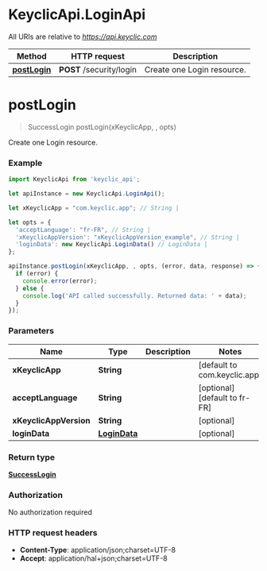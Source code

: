 # KeyclicApi.LoginApi

All URIs are relative to *https://api.keyclic.com*

Method | HTTP request | Description
------------- | ------------- | -------------
[**postLogin**](LoginApi.md#postLogin) | **POST** /security/login | Create one Login resource.


<a name="postLogin"></a>
# **postLogin**
> SuccessLogin postLogin(xKeyclicApp, , opts)

Create one Login resource.

### Example
```javascript
import KeyclicApi from 'keyclic_api';

let apiInstance = new KeyclicApi.LoginApi();

let xKeyclicApp = "com.keyclic.app"; // String | 

let opts = { 
  'acceptLanguage': "fr-FR", // String | 
  'xKeyclicAppVersion': "xKeyclicAppVersion_example", // String | 
  'loginData': new KeyclicApi.LoginData() // LoginData | 
};

apiInstance.postLogin(xKeyclicApp, , opts, (error, data, response) => {
  if (error) {
    console.error(error);
  } else {
    console.log('API called successfully. Returned data: ' + data);
  }
});
```

### Parameters

Name | Type | Description  | Notes
------------- | ------------- | ------------- | -------------
 **xKeyclicApp** | **String**|  | [default to com.keyclic.app]
 **acceptLanguage** | **String**|  | [optional] [default to fr-FR]
 **xKeyclicAppVersion** | **String**|  | [optional] 
 **loginData** | [**LoginData**](LoginData.md)|  | [optional] 

### Return type

[**SuccessLogin**](SuccessLogin.md)

### Authorization

No authorization required

### HTTP request headers

 - **Content-Type**: application/json;charset=UTF-8
 - **Accept**: application/hal+json;charset=UTF-8

